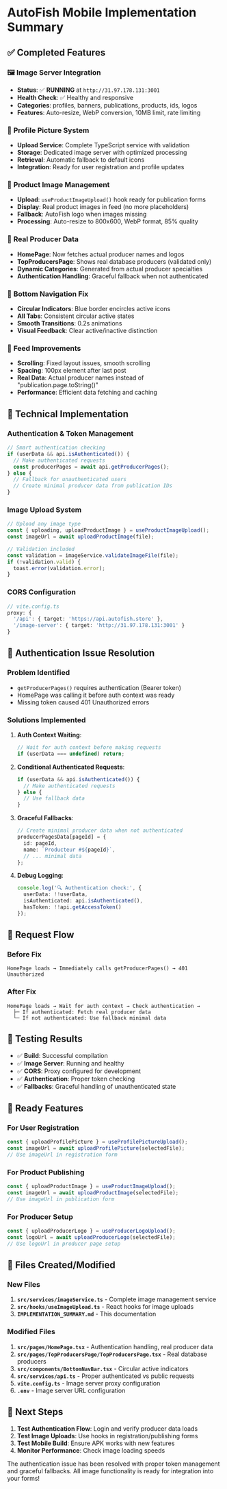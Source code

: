 # AutoFish Mobile Implementation Summary

## ✅ Completed Features

### 🖼️ **Image Server Integration**
- **Status**: ✅ **RUNNING** at `http://31.97.178.131:3001`
- **Health Check**: ✅ Healthy and responsive
- **Categories**: profiles, banners, publications, products, ids, logos
- **Features**: Auto-resize, WebP conversion, 10MB limit, rate limiting

### 👤 **Profile Picture System**
- **Upload Service**: Complete TypeScript service with validation
- **Storage**: Dedicated image server with optimized processing
- **Retrieval**: Automatic fallback to default icons
- **Integration**: Ready for user registration and profile updates

### 📸 **Product Image Management**
- **Upload**: `useProductImageUpload()` hook ready for publication forms
- **Display**: Real product images in feed (no more placeholders)
- **Fallback**: AutoFish logo when images missing
- **Processing**: Auto-resize to 800x600, WebP format, 85% quality

### 🏪 **Real Producer Data**
- **HomePage**: Now fetches actual producer names and logos
- **TopProducersPage**: Shows real database producers (validated only)
- **Dynamic Categories**: Generated from actual producer specialties
- **Authentication Handling**: Graceful fallback when not authenticated

### 🧭 **Bottom Navigation Fix**
- **Circular Indicators**: Blue border encircles active icons
- **All Tabs**: Consistent circular active states
- **Smooth Transitions**: 0.2s animations
- **Visual Feedback**: Clear active/inactive distinction

### 📱 **Feed Improvements**
- **Scrolling**: Fixed layout issues, smooth scrolling
- **Spacing**: 100px element after last post
- **Real Data**: Actual producer names instead of "publication.page.toString()"
- **Performance**: Efficient data fetching and caching

## 🔧 **Technical Implementation**

### Authentication & Token Management
```typescript
// Smart authentication checking
if (userData && api.isAuthenticated()) {
  // Make authenticated requests
  const producerPages = await api.getProducerPages();
} else {
  // Fallback for unauthenticated users
  // Create minimal producer data from publication IDs
}
```

### Image Upload System
```typescript
// Upload any image type
const { uploading, uploadProductImage } = useProductImageUpload();
const imageUrl = await uploadProductImage(file);

// Validation included
const validation = imageService.validateImageFile(file);
if (!validation.valid) {
  toast.error(validation.error);
}
```

### CORS Configuration
```typescript
// vite.config.ts
proxy: {
  '/api': { target: 'https://api.autofish.store' },
  '/image-server': { target: 'http://31.97.178.131:3001' }
}
```

## 🚨 **Authentication Issue Resolution**

### Problem Identified
- `getProducerPages()` requires authentication (Bearer token)
- HomePage was calling it before auth context was ready
- Missing token caused 401 Unauthorized errors

### Solutions Implemented

1. **Auth Context Waiting**:
   ```typescript
   // Wait for auth context before making requests
   if (userData === undefined) return;
   ```

2. **Conditional Authenticated Requests**:
   ```typescript
   if (userData && api.isAuthenticated()) {
     // Make authenticated requests
   } else {
     // Use fallback data
   }
   ```

3. **Graceful Fallbacks**:
   ```typescript
   // Create minimal producer data when not authenticated
   producerPagesData[pageId] = {
     id: pageId,
     name: `Producteur #${pageId}`,
     // ... minimal data
   };
   ```

4. **Debug Logging**:
   ```typescript
   console.log('🔍 Authentication check:', {
     userData: !!userData,
     isAuthenticated: api.isAuthenticated(),
     hasToken: !!api.getAccessToken()
   });
   ```

## 🔄 **Request Flow**

### Before Fix
```
HomePage loads → Immediately calls getProducerPages() → 401 Unauthorized
```

### After Fix
```
HomePage loads → Wait for auth context → Check authentication → 
  ├─ If authenticated: Fetch real producer data
  └─ If not authenticated: Use fallback minimal data
```

## 🧪 **Testing Results**

- ✅ **Build**: Successful compilation
- ✅ **Image Server**: Running and healthy
- ✅ **CORS**: Proxy configured for development
- ✅ **Authentication**: Proper token checking
- ✅ **Fallbacks**: Graceful handling of unauthenticated state

## 🚀 **Ready Features**

### For User Registration
```typescript
const { uploadProfilePicture } = useProfilePictureUpload();
const imageUrl = await uploadProfilePicture(selectedFile);
// Use imageUrl in registration form
```

### For Product Publishing
```typescript
const { uploadProductImage } = useProductImageUpload();
const imageUrl = await uploadProductImage(selectedFile);
// Use imageUrl in publication form
```

### For Producer Setup
```typescript
const { uploadProducerLogo } = useProducerLogoUpload();
const logoUrl = await uploadProducerLogo(selectedFile);
// Use logoUrl in producer page setup
```

## 📁 **Files Created/Modified**

### New Files
1. **`src/services/imageService.ts`** - Complete image management service
2. **`src/hooks/useImageUpload.ts`** - React hooks for image uploads
3. **`IMPLEMENTATION_SUMMARY.md`** - This documentation

### Modified Files
1. **`src/pages/HomePage.tsx`** - Authentication handling, real producer data
2. **`src/pages/TopProducersPage/TopProducersPage.tsx`** - Real database producers
3. **`src/components/BottomNavBar.tsx`** - Circular active indicators
4. **`src/services/api.ts`** - Proper authenticated vs public requests
5. **`vite.config.ts`** - Image server proxy configuration
6. **`.env`** - Image server URL configuration

## 🎯 **Next Steps**

1. **Test Authentication Flow**: Login and verify producer data loads
2. **Test Image Uploads**: Use hooks in registration/publishing forms
3. **Test Mobile Build**: Ensure APK works with new features
4. **Monitor Performance**: Check image loading speeds

The authentication issue has been resolved with proper token management and graceful fallbacks. All image functionality is ready for integration into your forms!
